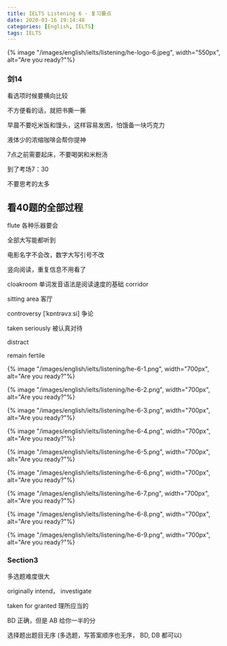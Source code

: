 ```yaml
---
title: IELTS Listening 6 - 复习要点 
date: 2020-03-16 19:14:48
categories: [English, IELTS]
tags: IELTS
---
```


{% image "/images/english/ielts/listening/he-logo-6.jpeg", width="550px", alt="Are you ready?"%}

<!-- more -->

### 剑14

看选项时候要横向比较

不方便看的话，就把书撕一撕

早晨不要吃米饭和馒头，这样容易发困，怕饿备一块巧克力

液体少的浓缩咖啡会帮你提神

7点之前需要起床，不要喝粥和米粉汤

到了考场7：30

不要思考的太多

## 看40题的全部过程

flute 各种乐器要会

全部大写能都听到

电影名字不会改，数字大写引号不改

竖向阅读，重复信息不用看了

cloakroom 单词发音语法是阅读速度的基础
corridor

sitting area 客厅

controversy [ˈkɒntrəvɜːsi] 争论

taken seriously 被认真对待

distract

remain fertile

{% image "/images/english/ielts/listening/he-6-1.png", width="700px", alt="Are you ready?"%}

{% image "/images/english/ielts/listening/he-6-2.png", width="700px", alt="Are you ready?"%}

{% image "/images/english/ielts/listening/he-6-3.png", width="700px", alt="Are you ready?"%}

{% image "/images/english/ielts/listening/he-6-4.png", width="700px", alt="Are you ready?"%}

{% image "/images/english/ielts/listening/he-6-5.png", width="700px", alt="Are you ready?"%}

{% image "/images/english/ielts/listening/he-6-6.png", width="700px", alt="Are you ready?"%}

{% image "/images/english/ielts/listening/he-6-7.png", width="700px", alt="Are you ready?"%}

{% image "/images/english/ielts/listening/he-6-8.png", width="700px", alt="Are you ready?"%}

{% image "/images/english/ielts/listening/he-6-9.png", width="700px", alt="Are you ready?"%}

### Section3

多选题难度很大

originally intend， investigate

taken for granted 理所应当的

BD 正确，但是 AB 给你一半的分

选择题出题目无序 (多选题，写答案顺序也无序， BD, DB 都可以)



